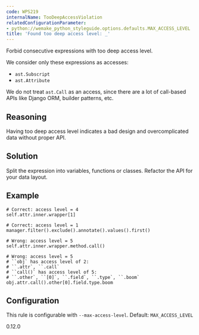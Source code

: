 ```yaml
---
code: WPS219
internalName: TooDeepAccessViolation
relatedConfigurationParameter:
- python://wemake_python_styleguide.options.defaults.MAX_ACCESS_LEVEL
title: 'Found too deep access level: _'
---
```


Forbid consecutive expressions with too deep access level.

We consider only these expressions as accesses:

  - `ast.Subscript`
  - `ast.Attribute`

We do not treat `ast.Call` as an access, since there are a lot of
call-based APIs like Django ORM, builder patterns, etc.

## Reasoning
Having too deep access level indicates a bad design and
overcomplicated data without proper API.

## Solution
Split the expression into variables, functions or classes. Refactor
the API for your data layout.

## Example

    # Correct: access level = 4
    self.attr.inner.wrapper[1]
    
    # Correct: access level = 1
    manager.filter().exclude().annotate().values().first()
    
    # Wrong: access level = 5
    self.attr.inner.wrapper.method.call()
    
    # Wrong: access level = 5
    # ``obj` has access level of 2:
    # ``.attr`, ``.call`
    # ``call()` has access level of 5:
    # ``.other`, ``[0]`, ``.field`, ``.type`, ``.boom`
    obj.attr.call().other[0].field.type.boom

## Configuration
This rule is configurable with `--max-access-level`. Default:
`MAX_ACCESS_LEVEL`

<div class="versionadded">

0.12.0

</div>